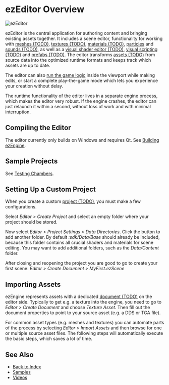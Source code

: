 # ezEditor Overview

<!-- TODO: This page needs a lot more information -->

![ezEditor](editor/ezEditor.jpg)

ezEditor is the central application for authoring content and bringing existing assets together. It includes a scene editor, functionality for working with [meshes (TODO)](../graphics/meshes-overview.md), [textures (TODO)](../graphics/textures-overview.md), [materials (TODO)](../materials/materials-overview.md), [particles](../effects/particle-effects/particle-effects-overview.md) and [sounds (TODO)](../sound/sound-overview.md), as well as a [visual shader editor (TODO)](../materials/visual-shaders.md), [visual scripting (TODO)](../custom-code/visual-script/visual-script-overview.md) and [prefabs (TODO)](../prefabs/prefabs-overview.md). The editor transforms [assets (TODO)](../assets/assets-overview.md) from source data into the optimized runtime formats and keeps track which assets are up to date.

The editor can also [run the game logic](run-scene.md) inside the viewport while making edits, or start a complete play-the-game mode which lets you experience your creation without delay.

The runtime functionality of the editor lives in a separate engine process, which makes the editor very robust. If the engine crashes, the editor can just relaunch it within a second, without loss of work and with minimal interruption.

## Compiling the Editor

The editor currently only builds on Windows and requires Qt. See [Building ezEngine](../build/building-ez.md).

## Sample Projects

See [Testing Chambers](../samples/testing-chambers.md).

## Setting Up a Custom Project

When you create a custom [project (TODO)](../projects/projects-overview.md), you must make a few configurations.

Select *Editor > Create Project* and select an empty folder where your project should be stored.

Now select *Editor > Project Settings > Data Directories*. Click the button to add another folder. By default *:sdk/Data/Base* should already be included, because this folder contains all crucial shaders and materials for scene editing. You may want to add additional folders, such as the *Data/Content* folder.

After closing and reopening the project you are good to go to create your first scene: *Editor > Create Document > MyFirst.ezScene*

## Importing Assets

ezEngine represents assets with a dedicated [document (TODO)](editor-documents.md) on the editor side. Typically to get e.g. a texture into the engine, you need to go to *Editor > Create Document* and choose *Texture Asset*. Then fill out the document properties to point to your source asset (e.g. a DDS or TGA file).

For common asset types (e.g. meshes and textures) you can automate parts of the process by selecting *Editor > Import Assets* and then browse for one or multiple source asset files. The following steps will automatically execute the basic steps, which saves a lot of time.

## See Also

* [Back to Index](../index.md)
* [Samples](../samples/samples-overview.md)
* [Videos](../appendix/videos.md)
